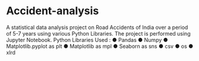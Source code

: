 # Accident-analysis
A statistical data analysis project on Road Accidents of India over a period of 5-7 years using
various Python Libraries. The project is performed using Jupyter Notebook.
Python Libraries Used :
● Pandas
● Numpy
● Matplotlib.pyplot as plt
● Matplotlib as mpl
● Seaborn as sns
● csv
● os
● xlrd
